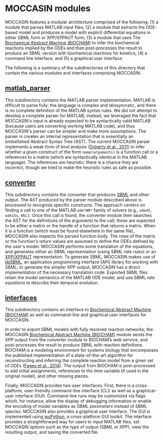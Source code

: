 MOCCASIN modules
================

MOCCASIN features a modular architecture comprised of the following: (1) a module that parses MATLAB input files; (2) a module that extracts the ODE-based model and produces a model with explicit differential equations in either SBML form or XPP/XPPAUT form; (3) a module that uses The [Biochemical Abstract Machine (BIOCHAM)](https://lifeware.inria.fr/biocham/) to infer the biochemical reactions implied by the ODEs and then post-processes the result to produce an SBML version with biochemical reactions for kinetics; (4) a command line interface; and (5) a graphical user interface.

The following is a summary of the subdirectories of this directory that contain the various modules and interfaces comprising MOCCASIN.

[matlab_parser](matlab_parser)
------------------------------

This subdirectory contains the MATLAB parser implementation.  MATLAB is difficult to parse fully: the language is complex and idiosyncratic, and there is no complete definition of the MATLAB syntax rules.  We did not attempt to develop a complete parser for MATLAB; instead, we leveraged the fact that MOCCASIN's input is already expected to be syntactically valid MATLAB (because users are converting working MATLAB code), and thus MOCCASIN's parser can be simpler and make more assumptions.  The parser is creates an internal representation that is essentially an embellished Abstract Syntax Tree (AST).  The current MOCCASIN parser implements a weak form of kind analysis ([Doherty et al., 2011](http://citeseerx.ist.psu.edu/viewdoc/summary?doi=10.1.1.295.5052)) to infer whether a given construct of the form `name(arguments)` is a function call or a references to a matrix (which are syntactically identical in the MATLAB language).  The inferences are heuristic: there is a chance they are incorrect, though we tried to make the heuristic rules as safe as possible.

[converter](converter)
----------------------

This subdirectory contains the converter that produces [SBML](http://sbml.org) and other output.  The AST produced by the parser module described above is processed to recognize specific constructs.  The approach centers on finding a call to one of the MATLAB `ode*NN*` family of solvers (e.g., `ode45`, `ode15s`, etc.).  Once this call is found, the converter module then searches the AST for the definitions of the arguments to the call; these are expected to be either a matrix or the handle of a function that returns a matrix.  When it is a function (which must be found elsewhere in the same file), MOCCASIN also inspects the parsed function body.  The rows of the matrix or the function's return values are assumed to define the ODEs defined by the user's model.  MOCCASIN performs some translation of the equations, and generates either an SBML representation (using SBML *rate rules*) or an [XPP/XPPAUT](http://www.math.pitt.edu/~bard/xpp/xpp.html) representation.  To generate SBML, MOCCASIN makes use of [libSBML](http://sbml.org/Software/libSBML), an application programming interface (API) library for working with SBML; to generate the simpler XPP output, MOCCASIN has a direct implementation of the necessary translation code.  Exported SBML files retain the model semantics of the MATLAB ODE model, and use SBML *rate equations* to describe their temporal evolution.

[interfaces](interfaces)
------------------------

This subdirectory contains an interface to [Biochemical Abstract Machine (BIOCHAM)](https://lifeware.inria.fr/biocham/) as well as command-line and graphical user interfaces for MOCCASIN.

In order to export SBML models with fully resolved reaction networks, the MOCCASIN [Biochemical Abstract Machine (BIOCHAM)](https://lifeware.inria.fr/biocham/) module sends the XPP output from the converter module to BIOCHAM’s web service, and post-processes the result to produce SBML with reaction definitions. BIOCHAM is a modeling environment for systems biology that encompasses the published implementation of a state-of-the-art algorithm for reconstructing and inferring the complete reaction model from a given set of ODEs ([Fages et al., 2014](https://scholar.google.com/citations?view_op=view_citation&hl=en&user=0S_WDQUAAAAJ&citation_for_view=0S_WDQUAAAAJ:IjCSPb-OGe4C)).  The output from BIOCHAM is post-processed to add initial assignments, references to the time variable (if used in the original model), and other missing pieces.

Finally, MOCCASIN provides two user interfaces.  First, there is a cross-platform, user-friendly command-line interface (CLI) as well as a graphical-user interface (GUI). Command-line runs may be customized via flags which, for instance, allow the display of debugging information or enable the encoding of model variables as SBML *parameters* instead of SBML *species*.  MOCCASIN also provides a graphical user interface.  The GUI is implemented using [wxPython](http://wxpython.org), a cross-platform GUI toolkit.  The interface provides a straightforward way for users to input MATLAB files, set MOCCASIN options such as the type of output (SBML or XPP), view the resulting output, and saving the converted file.
